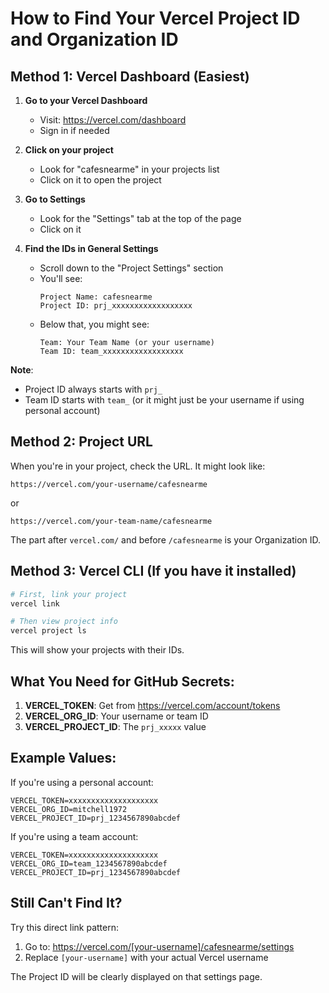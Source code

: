 # How to Find Your Vercel Project ID and Organization ID

## Method 1: Vercel Dashboard (Easiest)

1. **Go to your Vercel Dashboard**
   - Visit: https://vercel.com/dashboard
   - Sign in if needed

2. **Click on your project**
   - Look for "cafesnearme" in your projects list
   - Click on it to open the project

3. **Go to Settings**
   - Look for the "Settings" tab at the top of the page
   - Click on it

4. **Find the IDs in General Settings**
   - Scroll down to the "Project Settings" section
   - You'll see:
     ```
     Project Name: cafesnearme
     Project ID: prj_xxxxxxxxxxxxxxxxxx
     ```
   - Below that, you might see:
     ```
     Team: Your Team Name (or your username)
     Team ID: team_xxxxxxxxxxxxxxxxxx
     ```

**Note**: 
- Project ID always starts with `prj_`
- Team ID starts with `team_` (or it might just be your username if using personal account)

## Method 2: Project URL

When you're in your project, check the URL. It might look like:
```
https://vercel.com/your-username/cafesnearme
```
or
```
https://vercel.com/your-team-name/cafesnearme
```

The part after `vercel.com/` and before `/cafesnearme` is your Organization ID.

## Method 3: Vercel CLI (If you have it installed)

```bash
# First, link your project
vercel link

# Then view project info
vercel project ls
```

This will show your projects with their IDs.

## What You Need for GitHub Secrets:

1. **VERCEL_TOKEN**: Get from https://vercel.com/account/tokens
2. **VERCEL_ORG_ID**: Your username or team ID
3. **VERCEL_PROJECT_ID**: The `prj_xxxxx` value

## Example Values:

If you're using a personal account:
```
VERCEL_TOKEN=xxxxxxxxxxxxxxxxxxxx
VERCEL_ORG_ID=mitchell1972
VERCEL_PROJECT_ID=prj_1234567890abcdef
```

If you're using a team account:
```
VERCEL_TOKEN=xxxxxxxxxxxxxxxxxxxx
VERCEL_ORG_ID=team_1234567890abcdef
VERCEL_PROJECT_ID=prj_1234567890abcdef
```

## Still Can't Find It?

Try this direct link pattern:
1. Go to: https://vercel.com/[your-username]/cafesnearme/settings
2. Replace `[your-username]` with your actual Vercel username

The Project ID will be clearly displayed on that settings page.
